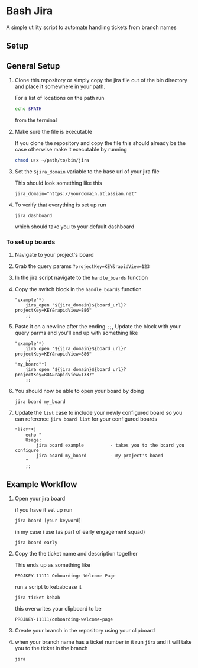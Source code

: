 # Bash Jira

A simple utility script to automate handling tickets from branch names

## Setup

## General Setup

1. Clone this repository or simply copy the jira file out of the bin directory and place it somewhere in your path.

    For a list of locations on the path run

    ```bash
    echo $PATH
    ```

    from the terminal

2. Make sure the file is executable

    If you clone the repository and copy the file this should already be the case otherwise make it executable by running

    ```bash
    chmod u+x ~/path/to/bin/jira
    ```

3. Set the `$jira_domain` variable to the base url of your jira file

    This should look something like this

    ```shell
    jira_domain="https://yourdomain.atlassian.net"
    ```

4. To verify that everything is set up run

    ```shell
    jira dashboard
    ```

    which should take you to your default dashboard

### To set up boards

1. Navigate to your project's board

2. Grab the query params `?projectKey=KEY&rapidView=123`

3. In the jira script navigate to the `handle_boards` function

4. Copy the switch block in the `handle_boards` function

    ```shell
    "example"*)
        jira_open "${jira_domain}${board_url}?projectKey=KEY&rapidView=886"
        ;;
    ```

5. Paste it on a newline after the ending `;;`, Update the block with your query parms and you'll end up with something like

    ```shell
    "example"*)
        jira_open "${jira_domain}${board_url}?projectKey=KEY&rapidView=886"
        ;;
    "my_board"*)
        jira_open "${jira_domain}${board_url}?projectKey=BOA&rapidView=1337"
        ;;
    ```

6. You should now be able to open your board by doing

    ```shell
    jira board my_board
    ```

7. Update the `list` case to include your newly configured board so you can reference `jira board list` for your configured boards

    ```shell
    "list"*)
        echo "
        Usage:
            jira board example          - takes you to the board you configure
            jira board my_board         - my project's board
        "
        ;;
    ```

## Example Workflow

1. Open your jira board

    if you have it set up run 

    ```shell
    jira board [your keyword]
    ```

    in my case i use (as part of early engagement squad)

    ```shell
    jira board early
    ```

2. Copy the the ticket name and description together

    This ends up as something like

    `PROJKEY-11111 Onboarding: Welcome Page`

    run a script to kebabcase it

    ```shell
    jira ticket kebab
    ```
    this overwrites your clipboard to be

    `PROJKEY-11111/onboarding-welcome-page`

3. Create your branch in the repository using your clipboard

4. when your branch name has a ticket number in it run `jira` and it will take you to the ticket in the branch

    ```shell
    jira
    ```
